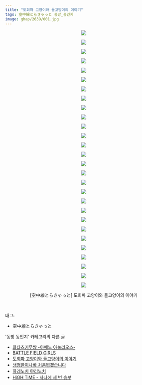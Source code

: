 ```yaml
---
title: "도회파 고양이와 들고양이의 이야기"
tags: 空中線とらきゃっと 동방_동인지
image: ghap/2639/001.jpg
---
```

<div class="article">
<p style="text-align: center; clear: none; float: none;"><img src="{{ site.nasurl }}/ghap/2639/001.jpg"/></p>
<p style="text-align: center; clear: none; float: none;"><img src="{{ site.nasurl }}/ghap/2639/002.jpg"/></p>
<p style="text-align: center; clear: none; float: none;"><img src="{{ site.nasurl }}/ghap/2639/003.jpg"/></p>
<p style="text-align: center; clear: none; float: none;"><img src="{{ site.nasurl }}/ghap/2639/004.jpg"/></p>
<p style="text-align: center; clear: none; float: none;"><img src="{{ site.nasurl }}/ghap/2639/005.jpg"/></p>
<p style="text-align: center; clear: none; float: none;"><img src="{{ site.nasurl }}/ghap/2639/006.jpg"/></p>
<p style="text-align: center; clear: none; float: none;"><img src="{{ site.nasurl }}/ghap/2639/007.jpg"/></p>
<p style="text-align: center; clear: none; float: none;"><img src="{{ site.nasurl }}/ghap/2639/008.jpg"/></p>
<p style="text-align: center; clear: none; float: none;"><img src="{{ site.nasurl }}/ghap/2639/009.jpg"/></p>
<p style="text-align: center; clear: none; float: none;"><img src="{{ site.nasurl }}/ghap/2639/010.jpg"/></p>
<p style="text-align: center; clear: none; float: none;"><img src="{{ site.nasurl }}/ghap/2639/011.jpg"/></p>
<p style="text-align: center; clear: none; float: none;"><img src="{{ site.nasurl }}/ghap/2639/012.jpg"/></p>
<p style="text-align: center; clear: none; float: none;"><img src="{{ site.nasurl }}/ghap/2639/013.jpg"/></p>
<p style="text-align: center; clear: none; float: none;"><img src="{{ site.nasurl }}/ghap/2639/014.jpg"/></p>
<p style="text-align: center; clear: none; float: none;"><img src="{{ site.nasurl }}/ghap/2639/015.jpg"/></p>
<p style="text-align: center; clear: none; float: none;"><img src="{{ site.nasurl }}/ghap/2639/016.jpg"/></p>
<p style="text-align: center; clear: none; float: none;"><img src="{{ site.nasurl }}/ghap/2639/017.jpg"/></p>
<p style="text-align: center; clear: none; float: none;"><img src="{{ site.nasurl }}/ghap/2639/018.jpg"/></p>
<p style="text-align: center; clear: none; float: none;"><img src="{{ site.nasurl }}/ghap/2639/019.jpg"/></p>
<p style="text-align: center; clear: none; float: none;"><img src="{{ site.nasurl }}/ghap/2639/020.jpg"/></p>
<p style="text-align: center; clear: none; float: none;"><img src="{{ site.nasurl }}/ghap/2639/021.jpg"/></p>
<p style="text-align: center; clear: none; float: none;"><img src="{{ site.nasurl }}/ghap/2639/022.jpg"/></p>
<p style="text-align: center; clear: none; float: none;"><img src="{{ site.nasurl }}/ghap/2639/023.jpg"/></p>
<p style="text-align: center; clear: none; float: none;"><img src="{{ site.nasurl }}/ghap/2639/024.jpg"/></p>
<p style="text-align: center; clear: none; float: none;"><img src="{{ site.nasurl }}/ghap/2639/025.jpg"/></p>
<p style="text-align: center; clear: none; float: none;"><img src="{{ site.nasurl }}/ghap/2639/026.jpg"/></p>
<p style="text-align: center; clear: none; float: none;"><img src="{{ site.nasurl }}/ghap/2639/027.jpg"/></p>
<p style="text-align: center; clear: none; float: none;"><img src="{{ site.nasurl }}/ghap/2639/028.jpg"/></p>
<p style="text-align: center; clear: none; float: none;">[空中線とらきゃっと] 도회파 고양이와 들고양이의 이야기</p>
<p><br/></p>
</div><div class="tagTrail">
<p>태그: </p>
<ul>
<li>空中線とらきゃっと</li>
</ul>
</div><div class="another">
<p>'동방 동인지' 카테고리의 다른 글</p>
<ul>
<li><a href="/2016-10-19-ghap_2641">와타츠키무쌍 -아메노 아눌리오스-</a></li>
<li><a href="/2016-10-19-ghap_2640">BATTLE FIELD GIRLS</a></li>
<li><a href="/2016-10-19-ghap_2639">도회파 고양이와 들고양이의 이야기</a></li>
<li><a href="/2016-10-19-ghap_2638">냉정한이나바 처음뵙겠습니다</a></li>
<li><a href="/2016-10-19-ghap_2637">하레노치 야리노치</a></li>
<li><a href="/2016-10-19-ghap_2636">HiGH TiME - 사나에 세 번 승부</a></li>
</ul>
</div><div class="cb_module cb_fluid">
<div class="cb_wrt cb_profile">
</div><!-- commentList close -->
</div>